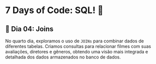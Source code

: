 # 7 Days of Code: SQL! 🎲

## 🐬 Dia 04: Joins

No quarto dia, exploramos o uso de `JOINs` para combinar dados de diferentes tabelas. Criamos consultas para relacionar filmes com suas avaliações, diretores e gêneros, obtendo uma visão mais integrada e detalhada dos dados armazenados no banco de dados.



